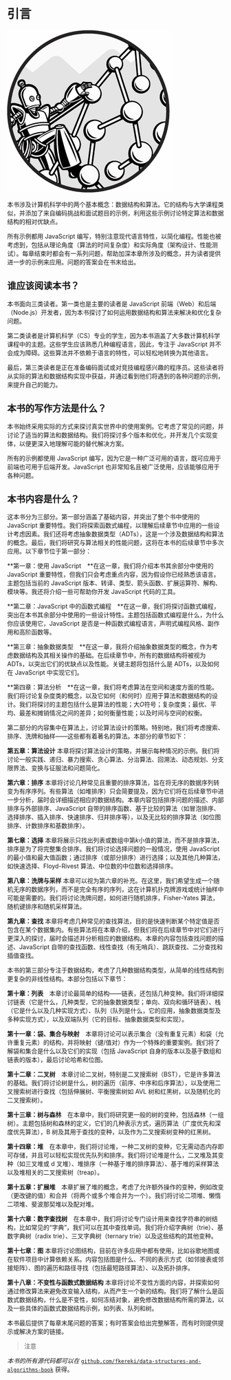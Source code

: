 

# 引言



![](img/opener.jpg)

本书涉及计算机科学中的两个基本概念：数据结构和算法。它的结构与大学课程类似，并添加了来自编码挑战和面试题目的示例，利用这些示例讨论特定算法和数据结构的相对优缺点。

所有示例都用 JavaScript 编写，特别注意现代语言特性，以简化编程。性能也被考虑到，包括从理论角度（算法的时间复杂度）和实际角度（架构设计、性能测试）。每章结束时都会有一系列问题，帮助加深本章所涉及的概念，并为读者提供进一步的示例来应用。问题的答案会在书末给出。

## 谁应该阅读本书？

本书面向三类读者。第一类也是主要的读者是 JavaScript 前端（Web）和后端（Node.js）开发者，因为本书探讨了如何运用数据结构和算法来解决和优化复杂问题。

第二类读者是计算机科学（CS）专业的学生，因为本书涵盖了大多数计算机科学课程中的主题。这些学生应该熟悉几种编程语言，因此，专注于 JavaScript 并不会成为障碍。这些算法并不依赖于语言的特性，可以轻松地转换为其他语言。

最后，第三类读者是正在准备编码面试或对竞技编程感兴趣的程序员。这些读者将从实际的算法和数据结构实现中获益，并通过看到他们将遇到的各种问题的示例，来提升自己的能力。

## 本书的写作方法是什么？

本书始终采用实际的方式来探讨真实世界中的使用案例。它考虑了常见的问题，并讨论了适当的算法和数据结构。我们将探讨多个版本和优化，并开发几个实现变体，以便更深入地理解可能的替代解决方案。

所有的示例都使用 JavaScript 编写，因为它是一种广泛可用的语言，既可应用于前端也可用于后端开发。JavaScript 也非常知名且被广泛使用，应该能够应用于各种问题。

## 本书内容是什么？

这本书分为三部分。第一部分涵盖了基础内容，并突出了整个书中使用的 JavaScript 重要特性。我们将探索函数式编程，以理解后续章节中应用的一些设计考虑因素。我们还将考虑抽象数据类型（ADTs），这是一个涉及数据结构和算法的概念。最后，我们将研究与算法相关的性能问题，这将在本书的后续章节中多次应用。以下章节位于第一部分：

**第一章：使用 JavaScript **在这一章，我们将介绍本书其余部分中使用的 JavaScript 重要特性，但我们只会考虑重点内容，因为假设你已经熟悉该语言。主题包括当前的 JavaScript 版本、转译、类型、箭头函数、扩展运算符、解构、模块等。我还将介绍一些可帮助你开发 JavaScript 代码的工具。

**第二章：JavaScript 中的函数式编程 **在这一章，我们将探讨函数式编程，突出在本书其余部分中使用的一些设计特性。主题包括函数式编程是什么，为什么你应该使用它，JavaScript 是否是一种函数式编程语言，声明式编程风格、副作用和高阶函数等。

**第三章：抽象数据类型 **在这一章，我将介绍抽象数据类型的概念，作为考虑数据结构及其相关操作的基础。在后续章节中，所有的数据结构将被视为 ADTs，以突出它们的优缺点以及性能。关键主题将包括什么是 ADTs，以及如何在 JavaScript 中实现它们。

**第四章：算法分析 **在这一章，我们将考虑算法在空间和速度方面的性能。我们将讨论复杂度类的概念，以及它如何（和何时）应用于算法和数据结构的设计。我们将探讨的主题包括什么是算法的性能；大*O*符号；复杂度类；最优、平均、最差和摊销情况之间的差异；如何衡量性能；以及时间与空间的权衡。

第二部分的内容集中在算法上，讨论算法设计的策略。特别地，我们将考虑搜索、排序、洗牌和抽样——这些都有着著名的算法。本部分的章节如下：

**第五章：算法设计** 本章将探讨算法设计的策略，并展示每种情况的示例。我们将讨论一般实践、递归、暴力搜索、贪心算法、分治算法、回溯法、动态规划、分支限界法、变换与征服法和问题简化。

**第六章：排序** 本章将讨论几种常见且重要的排序算法，旨在将无序的数据序列转变为有序序列。有些算法（如堆排序）只会简要提及，因为它们将在后续章节中进一步分析，届时会详细描述相应的数据结构。本章内容包括排序问题的描述、内部排序与外部排序、JavaScript 自带的排序函数、基于比较的算法（如冒泡排序、选择排序、插入排序、快速排序、归并排序等），以及无比较的排序算法（如位图排序、计数排序和基数排序）。

**第七章：选择** 本章将展示只找出列表或数组中第*k*小值的算法，而不是排序算法，排序是为了将完整集合排序。我们将讨论选择问题的一般情况，使用 JavaScript 的最小值和最大值函数；通过排序（或部分排序）进行选择；以及其他几种算法，如快速选择、Floyd-Rivest 算法、中位数的中位数和选择排序。

**第八章：洗牌与采样** 本章可以视为第六章的补充。在这里，我们希望生成一个随机无序的数据序列，而不是完全有序的序列，这在计算机扑克牌游戏或统计抽样中可能是需要的。我们将讨论洗牌问题，如何进行随机排序，Fisher-Yates 算法，随机键排序和随机采样算法。

**第九章：查找** 本章将考虑几种常见的查找算法，目的是快速判断某个特定值是否包含在某个数据集内。有些算法将在本章介绍，但我们将在后续章节中对它们进行更深入的探讨，届时会描述并分析相应的数据结构。本章的内容包括查找问题的描述、JavaScript 自带的查找函数、线性查找（有无哨兵）、跳跃查找、二分查找和插值查找。

本书的第三部分专注于数据结构，考虑了几种数据结构类型，从简单的线性结构到更复杂的非线性结构。本部分包括以下章节：

**第十章：列表** 本章讨论最简单的结构——链表，还包括几种变种。我们将详细探讨链表（它是什么，几种类型，它的抽象数据类型；单向、双向和循环链表）、栈（它是什么以及几种实现方式）、队列（队列是什么，它的应用，抽象数据类型及多种实现方式），以及双端队列（它的目标、抽象数据类型和实现）。

**第十一章：袋、集合与映射** 本章将讨论可以表示集合（没有重复元素）和袋（允许重复元素）的结构，并将映射（键/值对）作为一个特殊的重要案例。我们将了解袋和集合是什么以及它们的实现（包括 JavaScript 自身的版本以及基于数组和链表的版本），最后讨论哈希和位图。

**第十二章：二叉树** 本章讨论二叉树，特别是二叉搜索树（BST），它是许多算法的基础。我们将讨论树是什么，树的遍历（前序、中序和后序算法），以及使用二叉搜索树进行查找（包括伸展树、平衡搜索树如 AVL 树和红黑树，以及随机化的二叉搜索树）。

**第十三章：树与森林** 在本章中，我们将研究更一般的树的变种，包括森林（一组树）。主题包括树和森林的定义，它们的几种表示方式，遍历算法（广度优先和深度优先算法），B 树及其用于查找的变种，以及作为二叉搜索树变种的红黑树。

**第十四章：堆** 在本章中，我们将讨论堆，一种二叉树的变种，它无需动态内存即可存储，并且可以轻松实现优先队列和排序。我们将讨论堆是什么，二叉堆及其变种（如三叉堆或 d 叉堆）、堆排序（一种基于堆的排序算法）、基于堆的采样算法以及堆相关的二叉搜索树（treap）。

**第十五章：扩展堆** 本章扩展了堆的概念，考虑了允许额外操作的变种，例如改变（更改键的值）和合并（将两个或多个堆合并为一个）。我们将讨论二项堆、懒惰二项堆、斐波那契堆以及配对堆。

**第十六章：数字查找树** 在本章中，我们将讨论专门设计用来查找字符串的树结构，比如常见的“字典”，我们可以在其中查找单词。我们将介绍字典树（trie）、基数字典树（radix trie）、三叉字典树（ternary trie）以及这些结构的其他变种。

**第十七章：图** 本章将讨论图结构，目前在许多应用中都有使用，比如谷歌地图或在软件项目中计算依赖关系。内容包括图是什么、不同的表示方式（如邻接表或邻接矩阵）、图的遍历和路径寻找（包括最短路径算法）、以及拓扑排序。

**第十八章：不变性与函数式数据结构** 本章将讨论不变性方面的内容，并探索如何通过修改算法来避免改变输入结构，从而产生一个新的结构。我们将了解什么是函数式数据结构，什么是不变性，如何冻结对象，避免修改数据结构所需的算法，以及一些具体的函数式数据结构示例，如列表、队列和树。

本书最后提供了每章末尾问题的答案；有时答案会给出完整解答，而有时则提供提示或解决方案的链接。

> 注意

*本书的所有源代码都可以在* [`github.com/fkereki/data-structures-and-algorithms-book`](https://github.com/fkereki/data-structures-and-algorithms-book) 获得。
